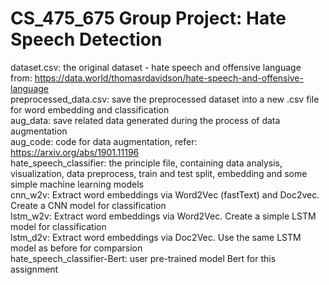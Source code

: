 # CS_475_675 Group Project: Hate Speech Detection
dataset.csv: the original dataset - hate speech and offensive language <br>
from: https://data.world/thomasrdavidson/hate-speech-and-offensive-language  <br>
preprocessed_data.csv: save the preprocessed dataset into a new .csv file for word embedding and classification <br>
aug_data: save related data generated during the process of data augmentation <br>
aug_code: code for data augmentation, refer: https://arxiv.org/abs/1901.11196 <br>
hate_speech_classifier: the principle file, containing data analysis, visualization, data preprocess, train and test split, embedding and some simple machine learning models <br>
cnn_w2v: Extract word embeddings via Word2Vec (fastText) and Doc2vec. Create a CNN model for classification <br>
lstm_w2v: Extract word embeddings via Word2Vec. Create a simple LSTM model for classification <br>
lstm_d2v: Extract word embeddings via Doc2Vec. Use the same LSTM model as before for comparsion <br>
hate_speech_classifier-Bert: user pre-trained model Bert for this assignment <br>
